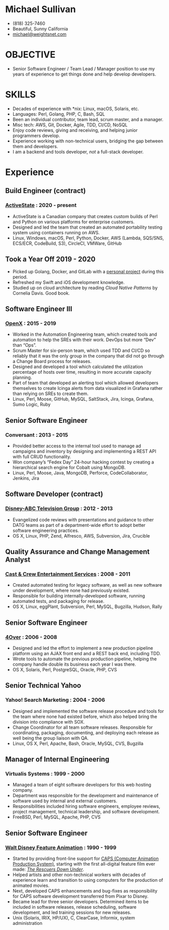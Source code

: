 # Michael Sullivan
* (818) 325-7460
* Beautiful, Sunny California
* [michael@weightsnet.com](mailto:michael@weightsnet.com)

# OBJECTIVE

* Senior Software Engineer / Team Lead / Manager position to use my years of experience to get things done and help develop developers.

# SKILLS
* Decades of experience with *nix: Linux, macOS, Solaris, etc.
* Languages: Perl, Golang, PHP, C, Bash, SQL
* Been an individual contributor, team lead, scrum master, and a manager.
* Misc tech: AWS, Git, Docker, Agile, TDD, CI/CD, NoSQL
* Enjoy code reviews, giving and receiving, and helping junior programmers develop.
* Experience working with non-technical users, bridging the gap between them and developers.
* I am a backend and tools developer, *not* a full-stack developer.


# Experience

## Build Engineer (contract)
### [ActiveState](https://www.activestate.com) : 2020 - present

* ActiveState is a Canadian company that creates custom builds of Perl and Python on various platforms for enterprise customers.
* Designed and led the team that created an automated portability testing system using containers running on AWS.
* Linux, Windows, macOS, Perl, Python, Docker, AWS (Lambda, SQS/SNS, ECS/ECR, CodeBuild, S3), CircleCI, VMWare, GitHub

## Took a Year Off	2019 - 2020
* Picked up Golang, Docker, and GitLab with a [personal project](https://gitlab.com/venchoware/smusma) during this period.
* Refreshed my Swift and iOS development knowledge.
* Studied up on cloud architecture by reading *Cloud Native Patterns* by Cornelia Davis. Good book.
 
## Software Engineer III  
### [OpenX](https://www.openx.com) : 2015 - 2019

* Worked in the Automation Engineering team, which created tools and automation to help the SREs with their work. DevOps but more “Dev” than “Ops”.
* Scrum Master for six-person team, which used TDD and CI/CD so reliably that it was the only group in the company that did not go through a Change Board process for releases.
* Designed and developed a tool which calculated the utilization percentage of hosts over time, resulting in more accurate capacity planning.
* Part of team that developed an alerting tool which allowed developers themselves to create Icinga alerts from data visualized in Grafana rather than relying on SREs to create them.
* Linux, Perl, Moose, GitHub, MySQL, SaltStack, Jira, Icinga, Grafana, Sumo Logic, Ruby

## Senior Software Engineer  
### Conversant : 2013 - 2015

* Provided better access to the internal tool used to manage ad campaigns and inventory by designing and implementing a REST API with full CRUD functionality.
* Won company’s “Fedex Day” 24-hour hacking contest by creating a hierarchical search engine for Cobalt using MongoDB.
* Linux, Perl, Moose, Java, MongoDB, Perforce, CodeCollaborator, Jenkins, Jira

## Software Developer (contract)  
### [Disney-ABC Television Group](https://abc.com) : 2012 - 2013

* Evangelized code reviews with presentations and guidance to other DATG teams as part of a department-wide effort to adopt better software engineering practices.
* OS X, Linux, PHP, Zend, Alfresco, AWS, Subversion, Jira, Crucible

## Quality Assurance and Change Management Analyst  
### [Cast & Crew Entertainment Services](https://www.castandcrew.com) : 2008 - 2011

* Created automated testing for legacy software, as well as new software under development, where none had previously existed.
* Responsible for building internally-developed software, running automated tests, and packaging for release. 
* OS X, Linux, eggPlant, Subversion, Perl, MySQL, Bugzilla, Hudson, Rally

## Senior Software Engineer  
### [4Over](https://4over.com) : 2006 - 2008

* Designed and led the effort to implement a new production pipeline platform using an AJAX front end and a REST back end, including TDD.
* Wrote tools to automate the previous production pipeline, helping the company handle double its business each year I was there.  
* OS X, Solaris, Perl, PostgreSQL, Oracle, PHP, CVS

## Senior Technical Yahoo
### Yahoo\! Search Marketing : 2004 - 2006

* Designed and implemented the software release procedure and tools for the team where none had existed before, which also helped bring the division into compliance with SOX.
* Change Coordinator for all team software releases. Responsible for coordinating, packaging, documenting, and deploying each release as well being the group liaison with QA.
* Linux, OS X, Perl, Apache, Bash, Oracle, MySQL, CVS, Bugzilla

## Manager of Internal Engineering
### Virtualis Systems : 1999 - 2000
* Managed a team of eight software developers for this web hosting company.
* Department was responsible for the development and maintenance of software used by internal and external customers.
* Responsibilities included hiring software engineers, employee reviews, project management, technical leadership, and software development.
* FreeBSD, Perl, MySQL, Apache, PHP, CVS

## Senior Software Engineer  
### [Walt Disney Feature Animation](https://www.disneyanimation.com) : 1990 - 1999

* Started by providing front-line support for [CAPS (Computer Animation Production System)](https://en.wikipedia.org/wiki/Computer_Animation_Production_System), starting with the first all-digital feature film ever made: [*The Rescuers Down Under*](https://www.imdb.com/title/tt0100477/reference).
* Helped artists and other non-technical workers with decades of experience learn and transition to using computers for the production of animated movies.
* Next, developed CAPS enhancements and bug-fixes as responsibility for CAPS software development transferred from Pixar to Disney.
* Became lead for three senior developers. Determined items to be included in software releases, release scheduling, software development, and led training sessions for new releases.
* Unix (Solaris, IRIX, HP/UX), C, ClearCase, Informix, system administration
